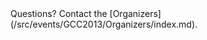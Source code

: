 <div class='center'>Questions? Contact the [Organizers](/src/events/GCC2013/Organizers/index.md).</div>
